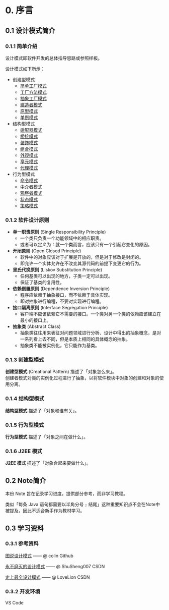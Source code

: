 # 0. 序言

## 0.1 设计模式简介

### 0.1.1 简单介绍

设计模式即软件开发的总体指导思路或参照样板。  

设计模式如下所示：  

* 创建型模式
  * [简单工厂模式](SimpleFactory)
  * [工厂方法模式](Factory)
  * [抽象工厂模式](AbstractFactory)
  * [建造者模式](Builder)
  * [原型模式](Prototype)
  * [单例模式](Singleton)
* 结构型模式
  * [适配器模式](Adapter)
  * [桥接模式](Bridge)
  * [装饰模式](Decorator)
  * [组合模式](Composite)
  * [外观模式]()
  * [享元模式]()
  * [代理模式]()
* 行为型模式
  * [命令模式]()
  * [中介者模式]()
  * [观察者模式]()
  * [状态模式]()
  * [策略模式]()

### 0.1.2 软件设计原则

* **单一职责原则** (Single Responsibility Principle)
  * 一个类只负责一个功能领域中的相应职责。  
  * 或者可以定义为：就一个类而言，应该只有一个引起它变化的原因。  
* **开闭原则** (Open Closed Principle)
  * 软件中的对象应该对于扩展是开放的，但是对于修改是封闭的。  
  * 即允许一个实体允许在不改变其源代码的前提下变更它的行为。  
* **里氏代换原则** (Liskov Substitution Principle)
  * 任何基类可以出现的地方，子类一定可以出现。  
  * 保证了基类的复用性。  
* **依赖倒置原则** (Dependence Inversion Principle)
  * 程序应依赖于抽象接口，而不依赖于具体实现。  
  * 即对抽象进行编程，不要对实现进行编程。  
* **接口隔离原则** (Interface Segregation Principle)
  * 客户端不应该依赖它不需要的接口。一个类对另一个类的依赖应该建立在最小的接口上。  
* **抽象类** (Abstract Class)
  * 抽象类往往用来表征对问题领域进行分析、设计中得出的抽象概念，是对一系列看上去不同，但是本质上相同的具体概念的抽象。  
  * 抽象类不能被实例化，它只能作为基类。  

### 0.1.3 创建型模式

**创建型模式** (Creational Pattern) 描述了「对象怎么来」。  
创建者模式对类的实例化过程进行了抽象，以将软件模块中对象的创建和对象的使用分离。  

### 0.1.4 结构型模式

**结构型模式** 描述了「对象和谁有关」。  

### 0.1.5 行为型模式

**行为型模式** 描述了「对象之间在做什么」。  

### 0.1.6 J2EE 模式

**J2EE 模式** 描述了「对象合起来要做什么」。  

## 0.2 Note简介

本份 Note 旨在记录学习进度，提供部分参考，而非学习教程。

类似「每条 Java 语句都需要以半角分号 ```;``` 结尾」这种重要知识点不会在Note中被提及，因此不适合新手作为教材学习。  

## 0.3 学习资料

### 0.3.1 参考资料  

[图说设计模式](https://design-patterns.readthedocs.io/zh_CN/latest/index.html)  —— @ colin Github  

[永不磨灭的设计模式](https://blog.csdn.net/ShuSheng0007/article/details/115980889)  —— @ ShuSheng007 CSDN  

[史上最全设计模式](https://blog.csdn.net/LoveLion/article/details/17517213?ops_request_misc=%257B%2522request%255Fid%2522%253A%2522162198894416780274118367%2522%252C%2522scm%2522%253A%252220140713.130102334..%2522%257D&request_id=162198894416780274118367&biz_id=0&utm_medium=distribute.pc_search_result.none-task-blog-2~all~top_positive~default-2-17517213.first_rank_v2_pc_rank_v29&utm_term=%E8%AE%BE%E8%AE%A1%E6%A8%A1%E5%BC%8F)  —— @ LoveLion CSDN  

### 0.3.2 开发环境  

VS Code

[SimpleFactory]:index/simpleFactory.md
[Factory]:index/factoryMethod.md
[AbstractFactory]:index/abstractFactory.md
[Builder]:index/builder.md
[Singleton]:index/singleton.md
[Prototype]:index/prototype.md
[Adapter]:index/adapter.md
[Bridge]:index/bridge.md
[Composite]:index/composite.md
[Decorator]:index/decorator.md
